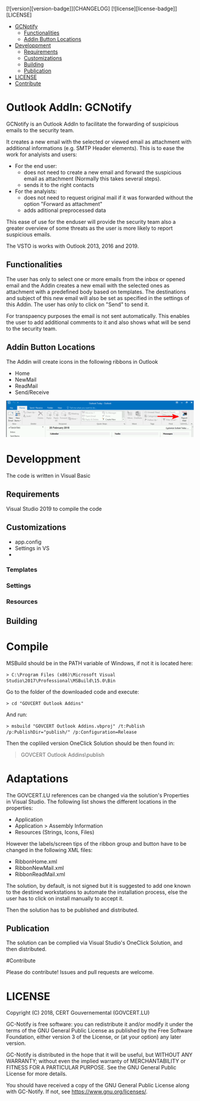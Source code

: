 [![version][version-badge]][CHANGELOG] [![license][license-badge]][LICENSE]

- [GCNotify](#Outlook-AddIn-GCNotify)
  - [Functionalities](#Functionalities)
  - [Addin Button Locations](#Addin-Button-Locations)
- [Developpment](#Developpment)
  - [Requirements](#Requirements)
  - [Customizations](#Customizations)
  - [Building](#Building)
  - [Publication](#Publication)
- [LICENSE](#LICENSE)
- [Contribute](#Contribute)
  
# Outlook AddIn: GCNotify

GCNotify is an Outlook AddIn to facilitate the forwarding of suspicious emails to the security team.

It creates a new email with the selected or viewed email as attachment with additional informations (e.g. SMTP Header elements). This is to ease the work for analyists and users:

* For the end user:
  * does not need to create a new email and forward the suspicious email as attachment (Normally this takes several steps).
  * sends it to the right contacts
* For the analyists:
  * does not need to request original mail if it was forwarded without the option "Forward as attachment"
  * adds aditional preprocessed data

This ease of use for the enduser will provide the security team also a greater overview of some threats as the user is more likely to report suspicious emails.

The VSTO is works with Outlook 2013, 2016 and 2019.




## Functionalities
The user has only to select one or more emails from the inbox or opened email and the Addin creates a new email with the selected ones as attachment with a predefined body based on templates.
The destinations and subject of this new email will also be set as specified in the settings of this Addin. The user has only to click on "Send" to send it.

For transpaency purposes the email is not sent automatically. This enables the user to add additional comments to it and also shows what will be send to the security team.



## Addin Button Locations
The Addin will create icons in the following ribbons in Outlook

* Home
* NewMail
* ReadMail
* Send/Receive

![Alt text](/images/outlook_inbox_mod.png?raw=true "Ribbon")


# Developpment
The code is written in Visual Basic

## Requirements
Visual Studio 2019 to compile the code
## Customizations
 - app.config
 - Settings in VS
 - 
### Templates
### Settings
### Resources

## Building
# Compile
MSBuild should be in the PATH variable of Windows, if not it is located here:

```
> C:\Program Files (x86)\Microsoft Visual Studio\2017\Professional\MSBuild\15.0\Bin
```
Go to the folder of the downloaded code and execute:
```
> cd "GOVCERT Outlook Addins"
```
And run:
```
> msbuild "GOVCERT Outlook Addins.vbproj" /t:Publish /p:PublishDir="publish/" /p:Configuration=Release
```
Then the copliled version OneClick Solution should be then found in:

> GOVCERT Outlook Addins\publish

# Adaptations

The GOVCERT.LU references can be changed via the solution's Properties in
Visual Studio. The following list shows the different locations in the
properties:

* Application
* Application > Assembly Information
* Resources (Strings, Icons, Files)

However the labels/screen tips of the ribbon group and button have to be
changed in the following XML files:

* RibbonHome.xml
* RibbonNewMail.xml
* RibbonReadMail.xml

The solution, by default, is not signed but it is suggested to add one known to the destined workstations to automate the installation process, else
the user has to click on install manually to accept it. 


Then the solution has to be published and distributed.

## Publication
The solution can be complied via Visual Studio's OneClick Solution, and then distributed.


#Contribute

Please do contribute! Issues and pull requests are welcome. 


# LICENSE

Copyright (C) 2018, CERT Gouvernemental (GOVCERT.LU)

GC-Notify is free software: you can redistribute it and/or modify
it under the terms of the GNU General Public License as published by
the Free Software Foundation, either version 3 of the License, or
(at your option) any later version.

GC-Notify is distributed in the hope that it will be useful,
but WITHOUT ANY WARRANTY; without even the implied warranty of
MERCHANTABILITY or FITNESS FOR A PARTICULAR PURPOSE.  See the
GNU General Public License for more details.

You should have received a copy of the GNU General Public License
along with GC-Notify.  If not, see <https://www.gnu.org/licenses/>.
